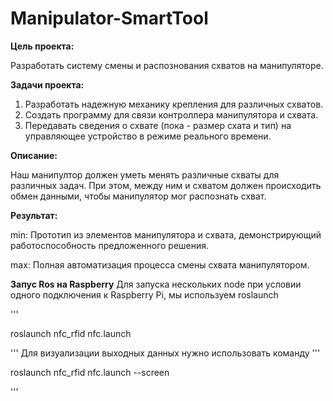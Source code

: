 # Manipulator-SmartTool
**Цель проекта:**

Разработать систему смены и распознования схватов на манипуляторе.

**Задачи проекта:**

1. Разработать надежную механику крепления для различных схватов.  
2. Создать программу для связи контроллера манипулятора и схвата.
3. Передавать сведения о схвате (пока - размер схата и тип) на управляющее устройство в режиме реального времени.

**Описание:**

Наш манипултор должен уметь менять различные схваты для различных задач. При этом, между ним и схватом должен происходить обмен данными,
чтобы манипулятор мог распознать схват.

**Результат:**

min: Прототип из элементов манипулятора и схвата, демонстрирующий работоспособность предложенного решения.

max: Полная автоматизация процесса смены схвата манипулятором.
 
**Запус Ros на Raspberry**
Для запуска нескольких node при условии одного подключения
к Raspberry Pi, мы используем roslaunch

'''

roslaunch nfc_rfid nfc.launch 

'''
Для визуализации выходных данных нужно использовать команду
'''

roslaunch nfc_rfid nfc.launch --screen

'''
